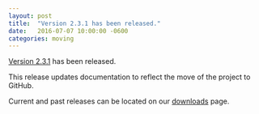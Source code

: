 ```yaml
---
layout: post
title:  "Version 2.3.1 has been released."
date:   2016-07-07 10:00:00 -0600
categories: moving
---
```


[Version 2.3.1](https://github.com/utPLSQL/utPLSQL/releases/tag/utplsql-2-3-1) has been released.

This release updates documentation to reflect the move of the project to GitHub.

Current and past releases can be located on our [downloads](/downloads/) page.